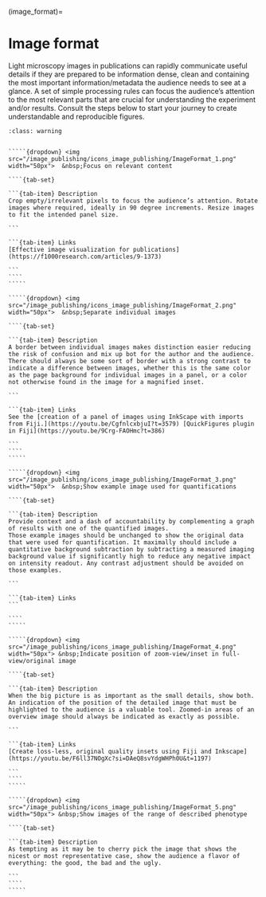 (image_format)=
# Image format

Light microscopy images in publications can rapidly communicate useful details if they are prepared to be information dense, clean and containing the most important information/metadata the audience needs to see at a glance. A set of simple processing rules can focus the audience’s attention to the most relevant parts that are crucial for understanding the experiment and/or results. Consult the steps below to start your journey to create understandable and reproducible figures. 

``````{admonition} Minimal
:class: warning


`````{dropdown} <img src="/image_publishing/icons_image_publishing/ImageFormat_1.png" width="50px">  &nbsp;Focus on relevant content

````{tab-set}

```{tab-item} Description
Crop empty/irrelevant pixels to focus the audience’s attention. Rotate images where required, ideally in 90 degree increments. Resize images to fit the intended panel size.

```

```{tab-item} Links
[Effective image visualization for publications](https://f1000research.com/articles/9-1373)

```
````
`````

`````{dropdown} <img src="/image_publishing/icons_image_publishing/ImageFormat_2.png" width="50px">  &nbsp;Separate individual images

````{tab-set}

```{tab-item} Description
A border between individual images makes distinction easier reducing the risk of confusion and mix up bot for the author and the audience. There should always be some sort of border with a strong contrast to indicate a difference between images, whether this is the same color as the page background for individual images in a panel, or a color not otherwise found in the image for a magnified inset.

```

```{tab-item} Links
See the [creation of a panel of images using InkScape with imports from Fiji.](https://youtu.be/CgfnlcxbjuI?t=3579) [QuickFigures plugin in Fiji](https://youtu.be/9Crg-FAOHmc?t=386)

```
````
`````

`````{dropdown} <img src="/image_publishing/icons_image_publishing/ImageFormat_3.png" width="50px">  &nbsp;Show example image used for quantifications

````{tab-set}

```{tab-item} Description
Provide context and a dash of accountability by complementing a graph of results with one of the quantified images.
Those example images should be unchanged to show the original data that were used for quantification. It maximally should include a quantitative background subtraction by subtracting a measured imaging background value if significantly high to reduce any negative impact on intensity readout. Any contrast adjustment should be avoided on those examples.

```

```{tab-item} Links
```

````
`````

`````{dropdown} <img src="/image_publishing/icons_image_publishing/ImageFormat_4.png" width="50px"> &nbsp;Indicate position of zoom-view/inset in full-view/original image

````{tab-set}

```{tab-item} Description
When the big picture is as important as the small details, show both. An indication of the position of the detailed image that must be highlighted to the audience is a valuable tool. Zoomed-in areas of an overview image should always be indicated as exactly as possible.

```

```{tab-item} Links
[Create loss-less, original quality insets using Fiji and Inkscape](https://youtu.be/F6ll37NOgXc?si=DAeQ8svYdgWHPh0U&t=1197)

```
````
`````

`````{dropdown} <img src="/image_publishing/icons_image_publishing/ImageFormat_5.png" width="50px"> &nbsp;Show images of the range of described phenotype

````{tab-set}

```{tab-item} Description
As tempting as it may be to cherry pick the image that shows the nicest or most representative case, show the audience a flavor of everything: the good, the bad and the ugly.

```
````
`````

``````

<!--Notes which will not be shown on the actual page-->
